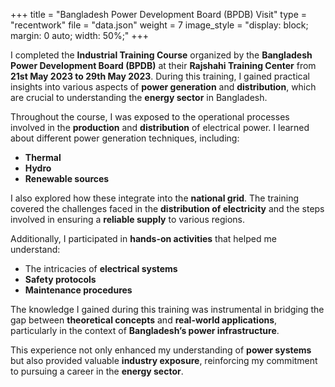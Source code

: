 +++
title = "Bangladesh Power Development Board (BPDB) Visit"
type = "recentwork"
file = "data.json"
weight = 7
image_style = "display: block; margin: 0 auto; width: 50%;"
+++

I completed the **Industrial Training Course** organized by the **Bangladesh Power Development Board (BPDB)** at their **Rajshahi Training Center** from **21st May 2023 to 29th May 2023**. During this training, I gained practical insights into various aspects of **power generation** and **distribution**, which are crucial to understanding the **energy sector** in Bangladesh.

Throughout the course, I was exposed to the operational processes involved in the **production** and **distribution** of electrical power. I learned about different power generation techniques, including:
- **Thermal**
- **Hydro**
- **Renewable sources**

I also explored how these integrate into the **national grid**. The training covered the challenges faced in the **distribution of electricity** and the steps involved in ensuring a **reliable supply** to various regions.

Additionally, I participated in **hands-on activities** that helped me understand:
- The intricacies of **electrical systems**
- **Safety protocols**
- **Maintenance procedures**

The knowledge I gained during this training was instrumental in bridging the gap between **theoretical concepts** and **real-world applications**, particularly in the context of **Bangladesh’s power infrastructure**.

This experience not only enhanced my understanding of **power systems** but also provided valuable **industry exposure**, reinforcing my commitment to pursuing a career in the **energy sector**.
